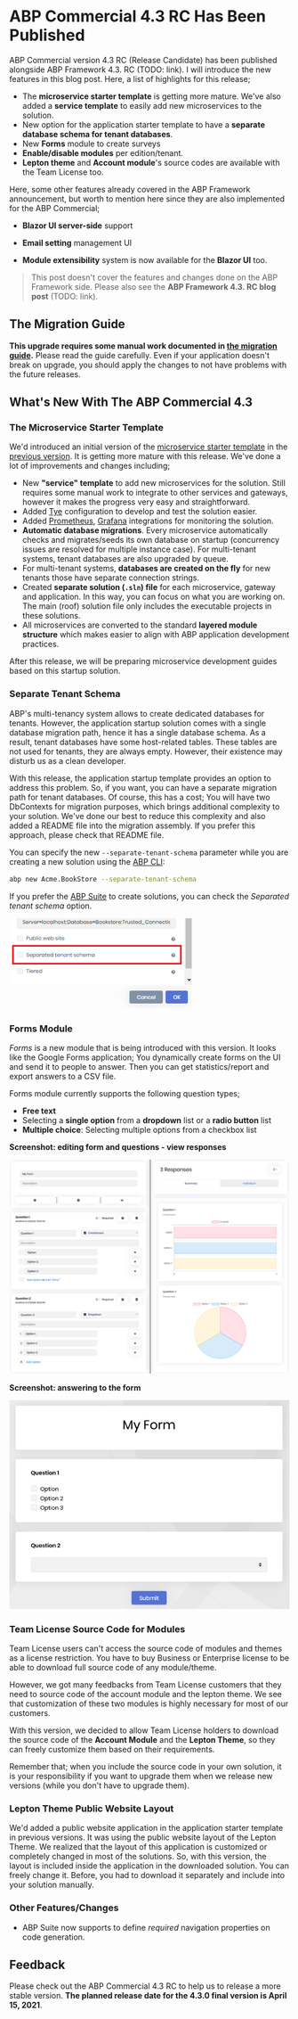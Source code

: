 # ABP Commercial 4.3 RC Has Been Published

ABP Commercial version 4.3 RC (Release Candidate) has been published alongside ABP Framework 4.3. RC (TODO: link). I will introduce the new features in this blog post. Here, a list of highlights for this release;

* The **microservice starter template** is getting more mature. We've also added a **service template** to easily add new microservices to the solution.
* New option for the application starter template to have a **separate database schema for tenant databases**.
* New **Forms** module to create surveys
* **Enable/disable modules** per edition/tenant.
* **Lepton theme** and **Account module**'s source codes are available with the Team License too.

Here, some other features already covered in the ABP Framework announcement, but worth to mention here since they are also implemented for the ABP Commercial;

* **Blazor UI server-side** support

* **Email setting** management UI
* **Module extensibility** system is now available for the **Blazor UI** too.

> This post doesn't cover the features and changes done on the ABP Framework side. Please also see the **ABP Framework 4.3. RC blog post** (TODO: link).

## The Migration Guide

**This upgrade requires some manual work documented in [the migration guide](https://docs.abp.io/en/commercial/4.3/migration-guides/v4_3).** Please read the guide carefully. Even if your application doesn't break on upgrade, you should apply the changes to not have problems with the future releases.

## What's New With The ABP Commercial 4.3

### The Microservice Starter Template

We'd introduced an initial version of the [microservice starter template](https://docs.abp.io/en/commercial/4.3/startup-templates/microservice/index) in the [previous version](https://blog.abp.io/abp/ABP-IO-Platform-v4-2-RC-Has-Been-Released). It is getting more mature with this release. We've done a lot of improvements and changes including;

* New **"service" template** to add new microservices for the solution. Still requires some manual work to integrate to other services and gateways, however it makes the progress very easy and straightforward.
* Added [Tye](https://github.com/dotnet/tye) configuration to develop and test the solution easier.
* Added [Prometheus](https://prometheus.io/), [Grafana](https://grafana.com/) integrations for monitoring the solution.
* **Automatic database migrations**. Every microservice automatically checks and migrates/seeds its own database on startup (concurrency issues are resolved for multiple instance case). For multi-tenant systems, tenant databases are also upgraded by queue.
* For multi-tenant systems, **databases are created on the fly** for new tenants those have separate connection strings.
* Created **separate solution (`.sln`) file** for each microservice, gateway and application. In this way, you can focus on what you are working on. The main (roof) solution file only includes the executable projects in these solutions.
* All microservices are converted to the standard **layered module structure** which makes easier to align with ABP application development practices.

After this release, we will be preparing microservice development guides based on this startup solution.

### Separate Tenant Schema

ABP's multi-tenancy system allows to create dedicated databases for tenants. However, the application startup solution comes with a single database migration path, hence it has a single database schema. As a result, tenant databases have some host-related tables. These tables are not used for tenants, they are always empty. However, their existence may disturb us as a clean developer.

With this release, the application startup template provides an option to address this problem. So, if you want, you can have a separate migration path for tenant databases. Of course, this has a cost; You will have two DbContexts for migration purposes, which brings additional complexity to your solution. We've done our best to reduce this complexity and also added a README file into the migration assembly. If you prefer this approach, please check that README file.

You can specify the new `--separate-tenant-schema` parameter while you are creating a new solution using the [ABP CLI](https://docs.abp.io/en/abp/4.3/CLI):

````bash
abp new Acme.BookStore --separate-tenant-schema
````

If you prefer the [ABP Suite](https://docs.abp.io/en/commercial/latest/abp-suite/create-solution) to create solutions, you can check the *Separated tenant schema* option.

![abp-suite-separate-tenant-schema](abp-suite-separate-tenant-schema.png)

### Forms Module

*Forms* is a new module that is being introduced with this version. It looks like the Google Forms application; You dynamically create forms on the UI and send it to people to answer. Then you can get statistics/report and export answers to a CSV file.

Forms module currently supports the following question types;

* **Free text**
* Selecting a **single option** from a **dropdown** list or a **radio button** list
* **Multiple choice**: Selecting multiple options from a checkbox list

**Screenshot: editing form and questions - view responses**

![forms-edit-report](forms-edit-report.png)

**Screenshot: answering to the form**

![forms-answer](forms-answer.png)



### Team License Source Code for Modules

Team License users can't access the source code of modules and themes as a license restriction. You have to buy Business or Enterprise license to be able to download full source code of any module/theme.

However, we got many feedbacks from Team License customers that they need to source code of the account module and the lepton theme. We see that customization of these two modules is highly necessary for most of our customers.

With this version, we decided to allow Team License holders to download the source code of the **Account Module** and the **Lepton Theme**, so they can freely customize them based on their requirements.

Remember that; when you include the source code in your own solution, it is your responsibility if you want to upgrade them when we release new versions (while you don't have to upgrade them).

### Lepton Theme Public Website Layout

We'd added a public website application in the application starter template in previous versions. It was using the public website layout of the Lepton Theme. We realized that the layout of this application is customized or completely changed in most of the solutions. So, with this version, the layout is included inside the application in the downloaded solution. You can freely change it. Before, you had to download it separately and include into your solution manually.

### Other Features/Changes

* ABP Suite now supports to define *required* navigation properties on code generation.

## Feedback

Please check out the ABP Commercial 4.3 RC to help us to release a more stable version. **The planned release date for the 4.3.0 final version is April 15, 2021**.

